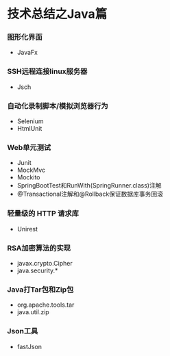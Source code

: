 # 技术总结之Java篇

### 图形化界面
* JavaFx

### SSH远程连接linux服务器
* Jsch

### 自动化录制脚本/模拟浏览器行为
* Selenium
* HtmlUnit

### Web单元测试
* Junit
* MockMvc
* Mockito
* SpringBootTest和RunWith(SpringRunner.class)注解
* @Transactional注解和@Rollback保证数据库事务回滚

### 轻量级的 HTTP 请求库
* Unirest

### RSA加密算法的实现
* javax.crypto.Cipher
* java.security.*

### Java打Tar包和Zip包
* org.apache.tools.tar
* java.util.zip

### Json工具
* fastJson